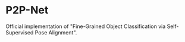 # P2P-Net
Official implementation of "Fine-Grained Object Classification via Self-Supervised Pose Alignment".
